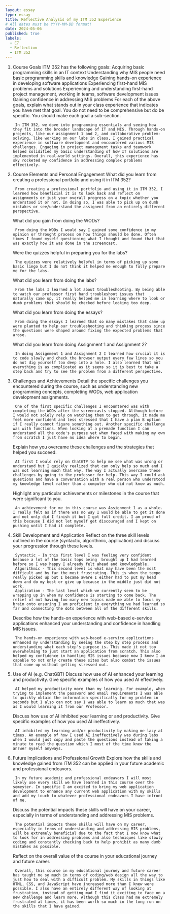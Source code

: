 ```yaml
---
layout: essay
type: essay
title: Reflective Analysis of my ITM 352 Experience
# All dates must be YYYY-MM-DD format!
date: 2024-05-06
published: true
labels:
  - E7
  - Reflection
  - ITM 352
---
```


1. Course Goals ITM 352 has the following goals:
    Acquiring basic programming skills in an IT context
    Understanding why MIS people need basic programming skills and knowledge
    Gaining hands-on experience in developing software applications
    Experiencing first-hand MIS problems and solutions
    Experiencing and understanding first-hand project management, working in teams, software development issues
    Gaining confidence in addressing MIS problems
    For each of the above goals, explain what stands out in your class experience that indicates you have met that goal. You do not need to be comprehensive but do be specific. You should make each goal a sub-section.

        In ITM 352, we dove into programming essentials and seeing how they fit into the broader landscape of IT and MIS. Through hands-on projects, like our assignment 1 and 2, and collaborative problem-solving, like working on our labs in class, I gained practical experience in software development and encountered various MIS challenges. Engaging in project management tasks and teamwork helped solidified my basic understanding of how IT solutions are implemented in real-world settings. Overall, this experience has sky rocketed my confidence in addressing complex problems effectively.             



2. Course Elements and Personal Engagement
    What did you learn from creating a professional portfolio and using it in ITM 352?

        From creating a professional portfolio and using it in ITM 352, I learned how beneficial it is to look back and reflect on assignments or just your overall progress on a topic whether you understood it or not. In doing so, I was able to pick up on dumb mistakes or see/understand the assignent from an entirely different perspective. 

    What did you gain from doing the WODs?

        From doing the WODs I would say I gained some confidence in my opinion or throught process on how things should be done. Often times I found myself questioning what I thought and found that that was exactly how it was done in the screencast. 
    Were the quizzes helpful in preparing you for the labs?

        The quizzes were relatively helpful in terms of picking up some basic lingo but I do not think it helped me enough to fully prepare me for the labs. 
    What did you learn from doing the labs?

        From the labs I learned a lot about troubleshooting. By being able to watch our professor first hand troubleshoot issues that naturally came up, it really helped me in learning where to look or dumb problems that should be checked before looking too deep. 

    What did you learn from doing the essays?

        From doing the essays I learned that so many mistakes that came up were planted to help our troubleshooting and thinking process since the questions were shaped around fixing the expected problems that arose. 

    What did you learn from doing Assignment 1 and Assignment 2?

        In doing Assignment 1 and Assignment 2 I learned how crucial it is to code slowly and check the browser output every few lines so you do not dig yourself too deep into a hole. I also learned that not everything is as complicated as it seems so it is best to take a step back and try to see the problem from a different perspective.  

3. Challenges and Achievements
    Detail the specific challenges you encountered during the course, such as understanding new programming concepts, completing WODs, web application development assignments.

        One of the first specific challenges I encountered was with completing the WODs after the screencasts stopped. Although before I would not solely rely on watching them to get through, it made me feel more confident and less stressed that I have a plan B option if I really cannot figure something out. Another specific challenge was with functions. When looking at a premade function I can understand all the code's purpose yet when faced with making my own from scratch I just have no idea where to begin. 

    Explain how you overcame these challenges and the strategies that helped you succeed.
    
        At first I would rely on ChatGTP to help me see what was wrong or understand but I quickly realized that can only help so much and I was not learning much that way. The way I actually overcame these challenges by going to the professor for help. This way I could ask questions and have a conversation with a real person who understood my knowledge level rather than a computer who did not know as much. 

    Highlight any particular achievements or milestones in the course that were significant to you.

        An achievement for me in this course was Assignment 1 as a whole. I really felt as if there was no way I would be able to get it done and not only did I finish it but I got full credit. I am proud of this because I did not let myself get discouraged and I kept on pushing until I had it complete. 

4. Skill Development and Application
    Reflect on the three skill levels outlined in the course (syntactic, algorithmic, application) and discuss your progression through these levels.

        Syntactic - In this first level I was feeling very confident because a lot of the basic tops being  brought up I had learned before so I was happy I already felt ahead and knowledgable. 
        Algorithmic - This second level is what may have been the most difficult and by far the most frustrating. This is when the tempo really picked up but I became aware I either had to put my head down and do my best or give up because in the middle just did not work. 
        Application - The last level which we currently seem to be wrapping up in when my confidence is starting to come back. The relief of not having too many new topics made me able to focus my brain onto ensuring I am proficient in everything we had learned so far and connecting the dots between all of the different skills. 

    Describe how the hands-on experience with web-based e-service applications enhanced your understanding and confidence in handling MIS issues.

        The hands-on experience with web-based e-service applications enhanced my understanding by seeing the step by step process and understanding what each step's purpose is. This made it not too overwhelming to just start an application from scratch. This also helped my confidence in handling MIS issues because now I know I am capable to not only create these sites but also combat the issues that come up without getting stressed out. 


5. Use of AI (e.g. ChatGBT)
    Discuss how use of AI enhanced your learning and productivity. Give specific examples of how you used AI effectively.

        AI helped my productivity more than my learning. For example, when trying to implement the password and email requirements I was able to quickly obtain the information specifically for my problem in seconds but I also can not say I was able to learn as much that was as I would learning it from our Professor. 

    Discuss how use of AI inhibited your learning or and productivity. Give specific examples of how you used AI ineffectively.

        AI inhibited my learning and/or productivity by making me lazy at times. An example of how I used AI ineffectively was during labs when I would just copy and paste the questions instead of taking a minute to read the question which I most of the time knew the answer myself anyways. 

6. Future Implications and Professional Growth
    Explore how the skills and knowledge gained from ITM 352 can be applied in your future academic and professional endeavors.

        In my future academic and professional endeavors I will most likely use every skill we have learned in this course over the semester. In specific I am excited to bring my web application development to enhance any current web application with my skills and add my touch to whatever professional endeavors I have infront of me. 

    Discuss the potential impacts these skills will have on your career, especially in terms of understanding and addressing MIS problems.

        The potential impacts these skills will have on my career, especially in terms of understanding and addressing MIS problems, will be extremely beneficial due to the fact that I now know what to look for in addressing problems and also techniques like slowly coding and constantly checking back to help prohibit as many dumb mistakes as possible.

    Reflect on the overall value of the course in your educational journey and future career.
    
        Overall, this course in my educational journey and future career has taught me so much in terms of coding/web design all the way to just how to deal with a difficult problem. My skills in things like HTML, CSS, and JavaScript have increased more than I knew were possible. I also have an entirely different way of looking at frustration, instead of getting mad I find it exciting to face on a new challenge and learn more. Although this class had me extremely frustrated at times, it has been worth so much in the long run on the skills that I have gained.
